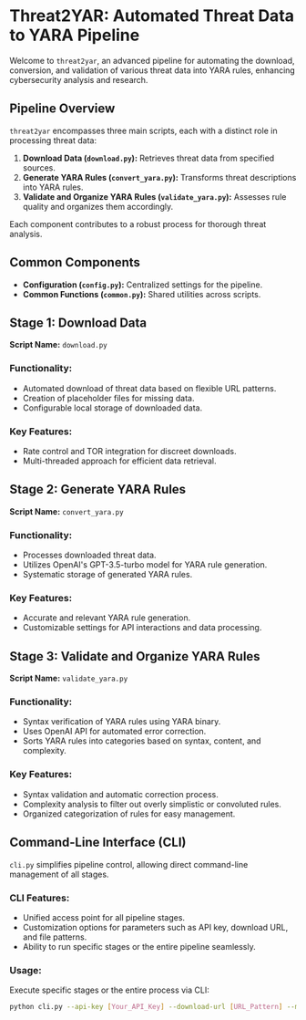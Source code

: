 # Threat2YAR: Automated Threat Data to YARA Pipeline

Welcome to `threat2yar`, an advanced pipeline for automating the download, conversion, and validation of various threat data into YARA rules, enhancing cybersecurity analysis and research.

## Pipeline Overview

`threat2yar` encompasses three main scripts, each with a distinct role in processing threat data:

1. **Download Data (`download.py`):** Retrieves threat data from specified sources.
2. **Generate YARA Rules (`convert_yara.py`):** Transforms threat descriptions into YARA rules.
3. **Validate and Organize YARA Rules (`validate_yara.py`):** Assesses rule quality and organizes them accordingly.

Each component contributes to a robust process for thorough threat analysis.

## Common Components

- **Configuration (`config.py`):** Centralized settings for the pipeline.
- **Common Functions (`common.py`):** Shared utilities across scripts.

## Stage 1: Download Data

**Script Name:** `download.py`

### Functionality:
- Automated download of threat data based on flexible URL patterns.
- Creation of placeholder files for missing data.
- Configurable local storage of downloaded data.

### Key Features:
- Rate control and TOR integration for discreet downloads.
- Multi-threaded approach for efficient data retrieval.

## Stage 2: Generate YARA Rules

**Script Name:** `convert_yara.py`

### Functionality:
- Processes downloaded threat data.
- Utilizes OpenAI's GPT-3.5-turbo model for YARA rule generation.
- Systematic storage of generated YARA rules.

### Key Features:
- Accurate and relevant YARA rule generation.
- Customizable settings for API interactions and data processing.

## Stage 3: Validate and Organize YARA Rules

**Script Name:** `validate_yara.py`

### Functionality:
- Syntax verification of YARA rules using YARA binary.
- Uses OpenAI API for automated error correction.
- Sorts YARA rules into categories based on syntax, content, and complexity.

### Key Features:
- Syntax validation and automatic correction process.
- Complexity analysis to filter out overly simplistic or convoluted rules.
- Organized categorization of rules for easy management.

## Command-Line Interface (CLI)

`cli.py` simplifies pipeline control, allowing direct command-line management of all stages.

### CLI Features:

- Unified access point for all pipeline stages.
- Customization options for parameters such as API key, download URL, and file patterns.
- Ability to run specific stages or the entire pipeline seamlessly.

### Usage:

Execute specific stages or the entire process via CLI:

```bash
python cli.py --api-key [Your_API_Key] --download-url [URL_Pattern] --min-id [Min_ID] --max-id [Max_ID] --file-pattern [File_Pattern] --stage [Stage]
```
